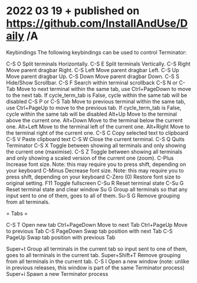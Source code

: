 # 2022 03 19  + published on https://github.com/InstallAndUse/Daily /A


Keybindings
The following keybindings can be used to control Terminator:

C-S O  Split terminals Horizontally.
C-S E  Split terminals Vertically.
C-S Right  Move parent dragbar Right.
C-S Left   Move parent dragbar Left.
C-S Up  Move parent dragbar Up.
C-S Down  Move parent dragbar Down.
C-S S  Hide/Show Scrollbar.
C-S F  Search within terminal scrollback
C-S N or C-Tab
    Move to next terminal within the same tab, use Ctrl+PageDown to move to the next tab. If cycle_term_tab is False, cycle within the same tab will be disabled
C-S P or C-S Tab
    Move to previous terminal within the same tab, use Ctrl+PageUp to move to the previous tab. If cycle_term_tab is False, cycle within the same tab will be disabled
Alt+Up    Move to the terminal above the current one.
Alt+Down  Move to the terminal below the current one.
Alt+Left  Move to the terminal left of the current one.
Alt+Right Move to the terminal right of the current one.
C-S C  Copy selected text to clipboard
C-S V  Paste clipboard text
C-S W  Close the current terminal.
C-S Q  Quits Terminator
C-S X  Toggle between showing all terminals and only showing the current one (maximise).
C-S Z  Toggle between showing all terminals and only showing a scaled version of the current one (zoom).
C-Plus   Increase font size. Note: this may require you to press shift, depending on your keyboard
C-Minus  Decrease font size. Note: this may require you to press shift, depending on your keyboard
C-Zero (0) Restore font size to original setting.
F11 Toggle fullscreen
C-Su R  Reset terminal state
C-Su G  Reset terminal state and clear window
Su G Group all terminals so that any input sent to one of them, goes to all of them.
Su-S G  Remove grouping from all terminals.

= Tabs =

C-S T Open new tab
Ctrl+PageDown  Move to next Tab
Ctrl+PageUp  Move to previous Tab
C-S PageDown  Swap tab position with next Tab
C-S PageUp  Swap tab position with previous Tab

Super+t  Group all terminals in the current tab so input sent to one of them, goes to all terminals in the current tab.
Super+Shift+T  Remove grouping from all terminals in the current tab.
C-S I  Open a new window (note: unlike in previous releases, this window is part of the same Terminator process)
Super+i  Spawn a new Terminator process
